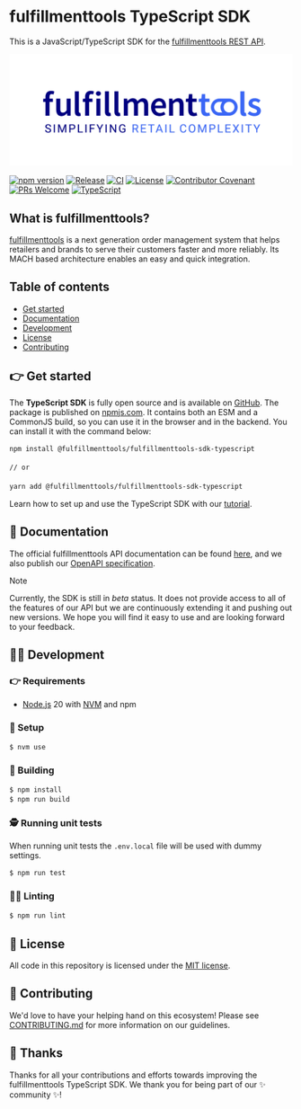 # fulfillmenttools TypeScript SDK

This is a JavaScript/TypeScript SDK for the [fulfillmenttools REST API](https://docs.fulfillmenttools.com/api-docs/).

<p align="center">
  <a href="https://fulfillmenttools.com/">
    <img alt="fulfillmenttools logo" src="./.github/images/fft-mach-alliance.svg">
  </a><br />
</p>

[![npm version](https://img.shields.io/npm/v/@fulfillmenttools/fulfillmenttools-sdk-typescript.svg?style=flat)](https://www.npmjs.com/package/@fulfillmenttools/fulfillmenttools-sdk-typescript)
[![Release](https://img.shields.io/github/v/release/fulfillmenttools/fulfillmenttools-sdk-typescript)](https://github.com/fulfillmenttools/fulfillmenttools-sdk-typescript/releases)
[![CI](https://github.com/fulfillmenttools/fulfillmenttools-sdk-typescript/actions/workflows/ci.yml/badge.svg)](https://github.com/fulfillmenttools/fulfillmenttools-sdk-typescript/actions/workflows/ci.yml)
[![License](https://img.shields.io/github/license/fulfillmenttools/fulfillmenttools-sdk-typescript)](./LICENSE)
[![Contributor Covenant](https://img.shields.io/badge/Contributor%20Covenant-2.1-4baaaa.svg)](./CODE_OF_CONDUCT.md)
[![PRs Welcome](https://img.shields.io/badge/PRs-welcome-brightgreen.svg)](./CONTRIBUTING.md)
[![TypeScript](https://img.shields.io/badge/Made%20with-TypeScript-1f425f.svg?color=3178c6)](https://www.typescriptlang.org/)

## What is fulfillmenttools?

[fulfillmenttools](https://fulfillmenttools.com) is a next generation order management system that helps retailers and brands to serve their customers faster and more reliably. Its MACH based architecture enables an easy and quick integration.

## Table of contents

- [Get started](#-get-started)
- [Documentation](#-documentation)
- [Development](#-development)
- [License](#-license)
- [Contributing](#-contributing)

## 👉 Get started

The **TypeScript SDK** is fully open source and is available on [GitHub](https://github.com/fulfillmenttools/fulfillmenttools-sdk-typescript).
The package is published on [npmjs.com](https://www.npmjs.com/package/@fulfillmenttools/fulfillmenttools-sdk-typescript).
It contains both an ESM and a CommonJS build, so you can use it in the browser and in the backend.
You can install it with the command below:

```bash
npm install @fulfillmenttools/fulfillmenttools-sdk-typescript

// or

yarn add @fulfillmenttools/fulfillmenttools-sdk-typescript
```

Learn how to set up and use the TypeScript SDK with our [tutorial](./TUTORIAL.md).

## 📖 Documentation

The official fulfillmenttools API documentation can be found [here](https://docs.fulfillmenttools.com/api-docs/), and we also publish our [OpenAPI specification](https://fulfillmenttools.github.io/api-reference-ui/).

> [!NOTE]
> Currently, the SDK is still in _beta_ status. It does not provide access to all of the features of our API but we are continuously extending it and pushing out new versions. We hope you will find it easy to use and are looking forward to your feedback.

## 👨‍💻 Development

### 👉 Requirements

- [Node.js](https://nodejs.org/en/) 20 with [NVM](https://github.com/nvm-sh/nvm) and npm

### 🛫 Setup

```bash
$ nvm use
```

### 🤸 Building

```bash
$ npm install
$ npm run build
```

### 🕵️ Running unit tests

When running unit tests the `.env.local` file will be used with dummy settings.

```bash
$ npm run test
```

### 🕵️‍♀️ Linting

```bash
$ npm run lint
```

## 📜 License

All code in this repository is licensed under the [MIT license](https://github.com/fulfillmenttools/fulfillmenttools-sdk-typescript/blob/master/LICENSE).

## 🙌 Contributing

We'd love to have your helping hand on this ecosystem! Please see [CONTRIBUTING.md](./CONTRIBUTING.md) for more information on our guidelines.

## :blue_heart: Thanks

Thanks for all your contributions and efforts towards improving the fulfillmenttools TypeScript SDK. We thank you for being part of our :sparkles: community :sparkles:!
